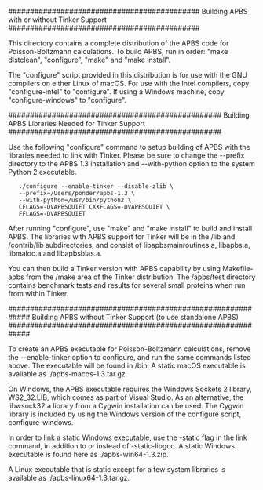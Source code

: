 
############################################
Building APBS with or without Tinker Support
############################################

This directory contains a complete distribution of the APBS code for Poisson-Boltzmann calculations. To build APBS, run in order: "make distclean", "configure", "make" and "make install".

The "configure" script provided in this distribution is for use with the GNU compilers on either Linux of macOS. For use with the Intel compilers, copy "configure-intel" to "configure". If using a Windows machine, copy "configure-windows" to "configure".

#################################################
Building APBS Libraries Needed for Tinker Support
#################################################

Use the following "configure" command to setup building of APBS with the libraries needed to link with Tinker. Please be sure to change the --prefix directory to the APBS 1.3 installation and --with-python option to the system Python 2 executable.

       ./configure --enable-tinker --disable-zlib \
       --prefix=/Users/ponder/apbs-1.3 \
       --with-python=/usr/bin/python2 \
       CFLAGS=-DVAPBSQUIET CXXFLAGS=-DVAPBSQUIET \
       FFLAGS=-DVAPBSQUIET

After running "configure", use "make" and "make install" to build and install APBS. The libraries with APBS support for Tinker will be in the /lib and /contrib/lib subdirectories, and consist of libapbsmainroutines.a, libapbs.a, libmaloc.a and libapbsblas.a.

You can then build a Tinker version with APBS capability by using Makefile-apbs from the /make area of the Tinker distribution. The /apbs/test directory contains benchmark tests and results for several small proteins when run from within Tinker.

#############################################################
Building APBS without Tinker Support (to use standalone APBS)
#############################################################

To create an APBS executable for Poisson-Boltzmann calculations, remove the --enable-tinker option to configure, and run the same commands listed above. The executable will be found in /bin. A static macOS executable is available as ./apbs-macos-1.3.tar.gz.

On Windows, the APBS executable requires the Windows Sockets 2 library, WS2_32.LIB, which comes as part of Visual Studio. As an alternative, the libwsock32.a library from a Cygwin installation can be used. The Cygwin library is included by using the Windows version of the configure script, configure-windows.

In order to link a static Windows executable, use the -static flag in the link command, in addition to or instead of -static-libgcc. A static Windows executable is found here as ./apbs-win64-1.3.zip.

A Linux executable that is static except for a few system libraries is available as ./apbs-linux64-1.3.tar.gz.

